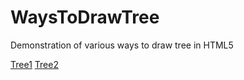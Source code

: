 # WaysToDrawTree
Demonstration of various ways to draw tree in HTML5


[Tree1](Tree1.html)
[Tree2](Tree2.html)
